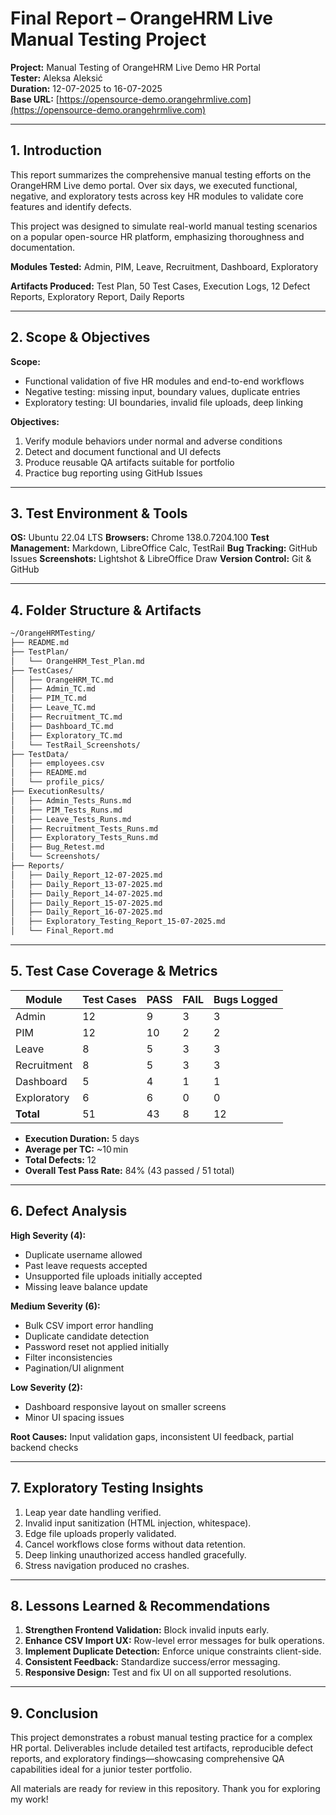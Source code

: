 # Final Report – OrangeHRM Live Manual Testing Project

**Project:** Manual Testing of OrangeHRM Live Demo HR Portal\
**Tester:** Aleksa Aleksić\
**Duration:** 12-07-2025 to 16-07-2025\
**Base URL:** [https://opensource-demo.orangehrmlive.com](https://opensource-demo.orangehrmlive.com)

---

## 1. Introduction

This report summarizes the comprehensive manual testing efforts on the OrangeHRM Live demo portal. Over six days, we executed functional, negative, and exploratory tests across key HR modules to validate core features and identify defects.

This project was designed to simulate real-world manual testing scenarios on a popular open-source HR platform, emphasizing thoroughness and documentation.

**Modules Tested:** Admin, PIM, Leave, Recruitment, Dashboard, Exploratory

**Artifacts Produced:** Test Plan, 50 Test Cases, Execution Logs, 12 Defect Reports, Exploratory Report, Daily Reports

---

## 2. Scope & Objectives

**Scope:**

- Functional validation of five HR modules and end-to-end workflows
- Negative testing: missing input, boundary values, duplicate entries
- Exploratory testing: UI boundaries, invalid file uploads, deep linking

**Objectives:**

1. Verify module behaviors under normal and adverse conditions
2. Detect and document functional and UI defects
3. Produce reusable QA artifacts suitable for portfolio
4. Practice bug reporting using GitHub Issues

---

## 3. Test Environment & Tools

**OS:** Ubuntu 22.04 LTS
**Browsers:** Chrome 138.0.7204.100
**Test Management:** Markdown, LibreOffice Calc, TestRail
**Bug Tracking:** GitHub Issues
**Screenshots:** Lightshot & LibreOffice Draw
**Version Control:** Git & GitHub

---

## 4. Folder Structure & Artifacts

```bash
~/OrangeHRMTesting/
├── README.md
├── TestPlan/
│   └── OrangeHRM_Test_Plan.md
├── TestCases/
│   ├── OrangeHRM_TC.md
│   ├── Admin_TC.md
│   ├── PIM_TC.md
│   ├── Leave_TC.md
│   ├── Recruitment_TC.md
│   ├── Dashboard_TC.md
│   ├── Exploratory_TC.md
│   └── TestRail_Screenshots/
├── TestData/
│   ├── employees.csv
│   ├── README.md
│   └── profile_pics/
├── ExecutionResults/
│   ├── Admin_Tests_Runs.md
│   ├── PIM_Tests_Runs.md
│   ├── Leave_Tests_Runs.md
│   ├── Recruitment_Tests_Runs.md
│   ├── Exploratory_Tests_Runs.md
│   ├── Bug_Retest.md
│   └── Screenshots/
├── Reports/
│   ├── Daily_Report_12-07-2025.md
│   ├── Daily_Report_13-07-2025.md
│   ├── Daily_Report_14-07-2025.md
│   ├── Daily_Report_15-07-2025.md
│   ├── Daily_Report_16-07-2025.md
│   ├── Exploratory_Testing_Report_15-07-2025.md
│   └── Final_Report.md
```

---

## 5. Test Case Coverage & Metrics

| Module      | Test Cases | PASS | FAIL | Bugs Logged |
| ----------- | ---------- | ---- | ---- | ----------- |
| Admin       | 12         | 9    | 3    | 3           |
| PIM         | 12         | 10   | 2    | 2           |
| Leave       | 8          | 5    | 3    | 3           |
| Recruitment | 8          | 5    | 3    | 3           |
| Dashboard   | 5          | 4    | 1    | 1           |
| Exploratory | 6          | 6    | 0    | 0           |
| **Total**   | 51         | 43   | 8    | 12          |

- **Execution Duration:** 5 days
- **Average per TC:** \~10 min
- **Total Defects:** 12
- **Overall Test Pass Rate:** 84% (43 passed / 51 total)

---

## 6. Defect Analysis

**High Severity (4):**

- Duplicate username allowed
- Past leave requests accepted
- Unsupported file uploads initially accepted
- Missing leave balance update

**Medium Severity (6):**

- Bulk CSV import error handling
- Duplicate candidate detection
- Password reset not applied initially
- Filter inconsistencies
- Pagination/UI alignment

**Low Severity (2):**

- Dashboard responsive layout on smaller screens
- Minor UI spacing issues

**Root Causes:** Input validation gaps, inconsistent UI feedback, partial backend checks

---

## 7. Exploratory Testing Insights

1. Leap year date handling verified.
2. Invalid input sanitization (HTML injection, whitespace).
3. Edge file uploads properly validated.
4. Cancel workflows close forms without data retention.
5. Deep linking unauthorized access handled gracefully.
6. Stress navigation produced no crashes.

---

## 8. Lessons Learned & Recommendations

1. **Strengthen Frontend Validation:** Block invalid inputs early.
2. **Enhance CSV Import UX:** Row-level error messages for bulk operations.
3. **Implement Duplicate Detection:** Enforce unique constraints client-side.
4. **Consistent Feedback:** Standardize success/error messaging.
5. **Responsive Design:** Test and fix UI on all supported resolutions.

---

## 9. Conclusion

This project demonstrates a robust manual testing practice for a complex HR portal. Deliverables include detailed test artifacts, reproducible defect reports, and exploratory findings—showcasing comprehensive QA capabilities ideal for a junior tester portfolio.

All materials are ready for review in this repository. Thank you for exploring my work!

